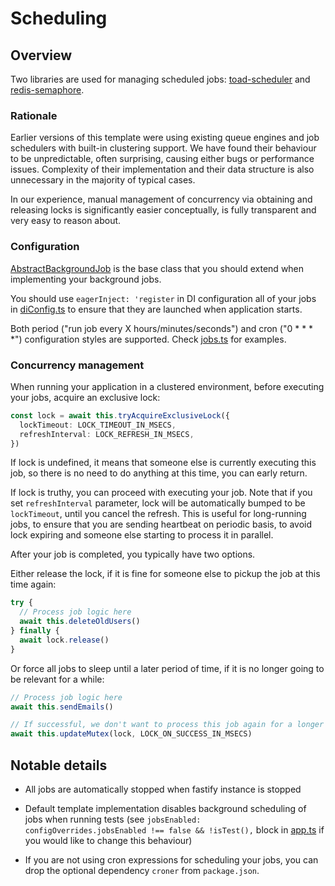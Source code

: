# Scheduling

## Overview

Two libraries are used for managing scheduled jobs: [toad-scheduler](https://github.com/kibertoad/toad-scheduler) and [redis-semaphore](https://github.com/swarthy/redis-semaphore).

### Rationale

Earlier versions of this template were using existing queue engines and job schedulers with built-in clustering support.
We have found their behaviour to be unpredictable, often surprising, causing either bugs or performance issues.
Complexity of their implementation and their data structure is also unnecessary in the majority of typical cases.

In our experience, manual management of concurrency via obtaining and releasing locks is significantly easier conceptually, is fully transparent and very easy to reason about.

### Configuration

[AbstractBackgroundJob](../src/infrastructure/AbstractBackgroundJob.ts) is the base class that you should extend when implementing your background jobs.

You should use `eagerInject: 'register` in DI configuration all of your jobs in [diConfig.ts](../src/infrastructure/diConfig.ts) to ensure that they are launched when application starts.

Both period ("run job every X hours/minutes/seconds") and cron ("0 \* \* \* \*") configuration styles are supported. Check [jobs.ts](../src/modules/jobs.ts) for examples.

### Concurrency management

When running your application in a clustered environment, before executing your jobs, acquire an exclusive lock:

```ts
const lock = await this.tryAcquireExclusiveLock({
  lockTimeout: LOCK_TIMEOUT_IN_MSECS,
  refreshInterval: LOCK_REFRESH_IN_MSECS,
})
```

If lock is undefined, it means that someone else is currently executing this job, so there is no need to do anything at this time, you can early return.

If lock is truthy, you can proceed with executing your job. Note that if you set `refreshInterval` parameter, lock will be automatically bumped to be
`lockTimeout`, until you cancel the refresh. This is useful for long-running jobs, to ensure that you are sending heartbeat on periodic basis, to avoid
lock expiring and someone else starting to process it in parallel.

After your job is completed, you typically have two options.

Either release the lock, if it is fine for someone else to pickup the job at this time again:

```ts
try {
  // Process job logic here
  await this.deleteOldUsers()
} finally {
  await lock.release()
}
```

Or force all jobs to sleep until a later period of time, if it is no longer going to be relevant for a while:

```ts
// Process job logic here
await this.sendEmails()

// If successful, we don't want to process this job again for a longer period of time, let's put a new lock
await this.updateMutex(lock, LOCK_ON_SUCCESS_IN_MSECS)
```

## Notable details

- All jobs are automatically stopped when fastify instance is stopped

- Default template implementation disables background scheduling of jobs when running tests (see `jobsEnabled: configOverrides.jobsEnabled !== false && !isTest(),` block in [app.ts](../src/app.ts) if you would like to change this behaviour)

- If you are not using cron expressions for scheduling your jobs, you can drop the optional dependency `croner` from `package.json`.
